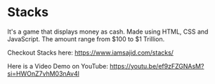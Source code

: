 # Stacks
It's a game that displays money as cash.
Made using HTML, CSS and JavaScript.
The amount range from $100 to $1 Trillion.

Checkout Stacks here: https://www.iamsajid.com/stacks/

Here is a Video Demo on YouTube: https://youtu.be/ef9zFZGNAsM?si=HWOnZ7vhM03nAv4l
